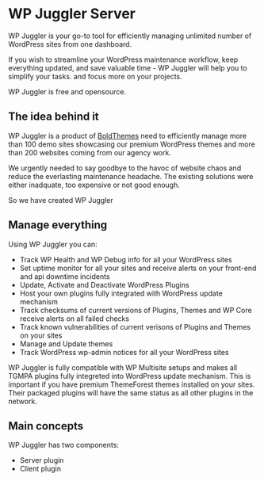 # WP Juggler Server #

WP Juggler is your go-to tool for efficiently managing unlimited number of WordPress sites from one dashboard. 

If you wish to streamline your WordPress maintenance workflow, keep everything updated, and save valuable time - WP Juggler will help you to simplify your tasks. and focus more on your projects. 

WP Juggler is free and opensource.

## The idea behind it ##

WP Juggler is a product of [BoldThemes](https://bold-themes.com/) need to efficiently manage more than 100 demo sites showcasing our premium WordPress themes and more than 200 websites coming from our agency work.

We urgently needed to say goodbye to the havoc of website chaos and reduce the everlasting maintenance headache. The existing solutions were either inadquate, too expensive or not good enough. 

So we have created WP Juggler

## Manage everything ##

Using WP Juggler you can:

- Track WP Health and WP Debug info for all your WordPress sites
- Set uptime monitor for all your sites and receive alerts on your front-end and api downtime incidents
- Update, Activate and Deactivate WordPress Plugins
- Host your own plugins fully integrated with WordPress update mechanism
- Track checksums of current versions of Plugins, Themes and WP Core receive alerts on all failed checks
- Track known vulnerabilities of current verisons of Plugins and Themes on your sites
- Manage and Update themes
- Track WordPress wp-admin notices for all your WordPress sites

WP Juggler is fully compatible with WP Multisite setups and makes all TGMPA plugins fully integreted into WordPress update mechanism. This is important if you have premium ThemeForest themes installed on your sites. Their packaged plugins will have the same status as all other plugins in the network.

## Main concepts ##

WP Juggler has two components:

- Server plugin
- Client plugin